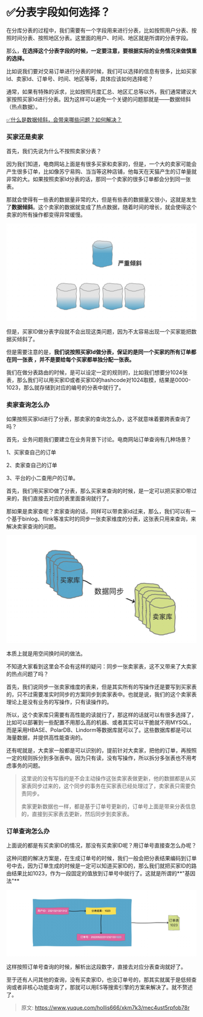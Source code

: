 # ✅分表字段如何选择？

在分库分表的过程中，我们需要有一个字段用来进行分表，比如按照用户分表、按照时间分表、按照地区分表。这里面的用户、时间、地区就是所谓的分表字段。



那么，**在选择这个分表字段的时候，一定要注意，要根据实际的业务情况来做慎重的选择。**



比如说我们要对交易订单进行分表的时候，我们可以选择的信息有很多，比如买家Id、卖家Id、订单号、时间、地区等等，具体应该如何选择呢？



通常，如果有特殊的诉求，比如按照月度汇总、地区汇总等以外，我们通常建议大家按照买家Id进行分表。因为这样可以避免一个关键的问题那就是——数据倾斜（热点数据）。



[✅什么是数据倾斜，会带来哪些问题？如何解决？](https://www.yuque.com/hollis666/xkm7k3/fue0vmwupk5zps37)



### 买家还是卖家


首先，我们先说为什么不按照卖家分表？



因为我们知道，电商网站上面是有很多买家和卖家的，但是，一个大的卖家可能会产生很多订单，比如像苏宁易购、当当等这种店铺，他每天在天猫产生的订单量就非常的大。如果按照卖家Id分表的话，那同一个卖家的很多订单都会分到同一张表。



那就会使得有一些表的数据量非常的大，但是有些表的数据量又很小，这就是发生了**数据倾斜**。这个卖家的数据就变成了热点数据，随着时间的增长，就会使得这个卖家的所有操作都变得异常缓慢。



![1673157703302-18f52406-82c1-4c68-9da0-9ccb46da7081.jpeg](./img/15hh7QdtoNDNsiHM/1673157703302-18f52406-82c1-4c68-9da0-9ccb46da7081-684010.jpeg)



但是，买家ID做分表字段就不会出现这类问题，因为不太容易出现一个买家能把数据买倾斜了。



但是需要注意的是，**我们说按照买家Id做分表，保证的是同一个买家的所有订单都在同一张表 ，并不是要给每个买家都单独分配一张表。**



我们在做分表路由的时候，是可以设定一定的规则的，比如我们想要分1024张表，那么我们可以用买家ID或者买家ID的hashcode对1024取模，结果是0000-1023，那么就存储到对应的编号的分表中就行了。



### 卖家查询怎么办


如果按照买家Id进行了分表，那卖家的查询怎么办，这不就意味着要跨表查询了吗？



首先，业务问题我们要建立在业务背景下讨论。电商网站订单查询有几种场景？



1、买家查自己的订单



2、卖家查自己的订单



3、平台的小二查用户的订单。



首先，我们用买家ID做了分表，那么买家来查询的时候，是一定可以把买家ID带过来的，我们直接去对应的表里面查询就行了。



那如果是卖家查呢？卖家查询的话，同样可以带卖家id过来，那么，我们可以有一个基于binlog、flink等准实时的同步一张卖家维度的分表，这张表只用来查询，来解决卖家查询的问题。



![1673157703326-00e01824-cc62-4e43-aff0-b838cd8235c2.jpeg](./img/15hh7QdtoNDNsiHM/1673157703326-00e01824-cc62-4e43-aff0-b838cd8235c2-103916.jpeg)



本质上就是用空间换时间的做法。



不知道大家看到这里会不会有这样的疑问：同步一张卖家表，这不又带来了大卖家的热点问题了吗？



首先，我们说同步一张卖家维度的表来，但是其实所有的写操作还是要写到买家表的，只不过需要准实时同步的方案同步到卖家表中。也就是说，我们的这个卖家表理论上是没有业务的写操作，只有读操作的。



所以，这个卖家库只需要有高性能的读就行了，那这样的话就可以有很多选择了，比如可以部署到一些配置不用那么高的机器、或者其实可以干脆就不用MYSQL，而是采用HBASE、PolarDB、Lindorm等数据库就可以了。这些数据库都是可以海量数据，并提供高性能查询的。



还有呢就是，大卖家一般都是可以识别的，提前针对大卖家，把他的订单，再按照一定的规则拆分到多张表中。因为只有读，没有写操作，所以拆分多张表也不用考虑事务的问题。



> 这里说的没有写指的是不会主动操作这张卖家表做更新，他的数据都是从买家表同步过来的，这个同步的事务在买家表已经处理过了，卖家表只需要负责同步。
>
> 
>
> 卖家更新数据也一样，都是基于订单号更新的，订单号上面是带来分表信息的，直接到买家表去更新，然后同步到卖家表。
>



### 订单查询怎么办


上面说的都是有买卖家ID的情况，那没有买卖家ID呢？用订单号直接查怎么办呢？



这种问题的解决方案是，在生成订单号的时候，我们一般会把分表结果编码到订单号中去，因为订单生成的时候是一定可以知道买家ID的，那么我们就把买家ID的路由结果比如1023，作为一段固定的值放到订单号中就行了。这就是所谓的**"基因法"**



![1673157703285-38d12cf8-6122-4d2e-b8f0-4389488e4099.jpeg](./img/15hh7QdtoNDNsiHM/1673157703285-38d12cf8-6122-4d2e-b8f0-4389488e4099-181912.jpeg)



这样按照订单号查询的时候，解析出这段数字，直接去对应分表查询就好了。



至于还有人问其他的查询，没有买卖家ID，也没订单号的，那其实就属于是低频查询或者非核心功能查询了，那就可以用ES等搜索引擎的方案来解决了。就不赘述了。



> 原文: <https://www.yuque.com/hollis666/xkm7k3/mec4ust5rpfob78r>